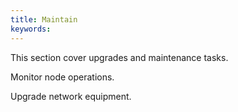 ```yaml
---
title: Maintain
keywords:
---
```


This section cover upgrades and maintenance tasks.

Monitor node operations.

Upgrade network equipment.
